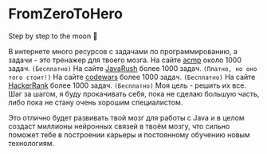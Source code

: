 # FromZeroToHero
Step by step to the moon 🚀

В интернете много ресурсов с задачами по программированию, а задачи - это тренажер для твоего мозга.
На сайте [acmp](acmp.ru) около 1000 задач. `(Бесплатно)`
На сайте [JavaRush](javarush.ru) более 1000 задач. `(Платно, но оно того стоит!)`
На сайте [codewars](codewars.com) более 1000 задач. `(Бесплатно)`
На сайте [HackerRank](hackerrank.com) более 1000 задач. `(Бесплатно)`
Моя цель - решить их все.
Шаг за шагом, я буду прокачивать себя, пока не сделаю большую часть, либо пока не стану очень хорошим специалистом.

Это отлично будет развивать твой мозг для работы с Java и в целом создаст миллионы нейронных связей в твоём мозгу, что сильно поможет тебе в построении карьеры и постоянному обучению новым технологиям.


